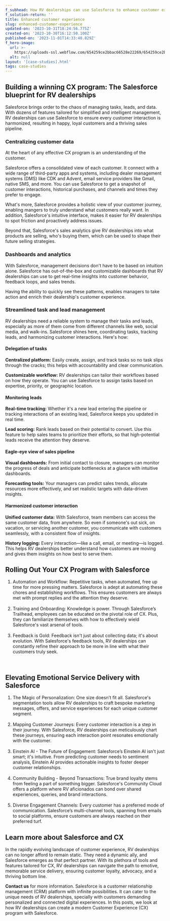 ```yaml
---
f_subhead: How RV dealerships can use Salesforce to enhance customer experience
f_solution-return: ''
title: Enhanced customer experience
slug: enhanced-customer-experience
updated-on: '2023-10-31T18:24:56.775Z'
created-on: '2023-10-30T16:12:50.100Z'
published-on: '2023-11-01T14:33:40.829Z'
f_hero-image:
  url: >-
    https://uploads-ssl.webflow.com/654259ce2bbac66528e22269/654259ce2bbac66528e2235b_campercomputer2.jpeg
  alt: null
layout: '[case-studies].html'
tags: case-studies
---
```


Building a winning CX program: The Salesforce blueprint for RV dealerships
--------------------------------------------------------------------------

Salesforce brings order to the chaos of managing tasks, leads, and data. With dozens of features tailored for simplified and intelligent management, RV dealerships can use Salesforce to ensure every customer interaction is harmonized, resulting in happy, loyal customers and a thriving sales pipeline.

### Centralizing customer data

At the heart of any effective CX program is an understanding of the customer.

Salesforce offers a consolidated view of each customer. It connect with a wide range of third-party apps and systems, including dealer management systems (DMS) like CDK and Advent, email service providers like Gmail, native SMS, and more. You can use Salesforce to get a snapshot of customer interactions, historical purchases, and channels and times they prefer to engage.

What's more, Salesforce provides a holistic view of your customer journey, enabling mangers to truly understand what customers really want. In addition, Salesforce's intuitive interface, makes it easier for RV dealerships to spot friction and proactively address issues.

Beyond that, Salesforce's sales analytics give RV dealerships into what products are selling, who's buying them, which can be used to shape their future selling strategies.

### Dashboards and analytics

With Salesforce, management decisions don't have to be based on intuition alone. Salesforce has out-of-the-box and customizable dashboards that RV dealerships can use to get real-time insights into customer behavior, feedback loops, and sales trends.

Having the ability to quickly see these patterns, enables managers to take action and enrich their dealership's customer experience.  

### Streamlined task and lead management

RV dealerships need a reliable system to manage their tasks and leads, especially as more of them come from different channels like web, social media, and walk-ins. Salesforce shines here, coordinating tasks, tracking leads, and harmonizing customer interactions. Here's how:  

#### Delegation of tasks  

**Centralized platform:** Easily create, assign, and track tasks so no task slips through the cracks; this helps with accountability and clear communication.**‍**

**Customizable workflow:** RV dealerships can tailor their workflows based on how they operate. You can use Salesforce to assign tasks based on expertise, priority, or geographic location.  

#### Monitoring leads

**Real-time tracking:** Whether it's a new lead entering the pipeline or tracking interactions of an existing lead, Salesforce keeps you updated in real time.

**Lead scoring:** Rank leads based on their potential to convert. Use this feature to help sales teams to prioritize their efforts, so that high-potential leads receive the attention they deserve.

#### Eagle-eye view of sales pipeline

**Visual dashboards:** From initial contact to closure, managers can monitor the progress of deals and anticipate bottlenecks at a glance with intuitive dashboards.

**Forecasting tools:** Your managers can predict sales trends, allocate resources more effectively, and set realistic targets with data-driven insights.  

#### Harmonized customer interaction

**Unified customer data:** With Salesforce, team members can access the same customer data, from anywhere. So even if someone's out sick, on vacation, or servicing another customer, you communicate with customers seamlessly, with a consistent flow of insights.

‍**History logging:** Every interaction—like a call, email, or meeting—is logged. This helps RV dealerships better understand how customers are moving and gives them insights on how best to serve them.

  

Rolling Out Your CX Program with Salesforce
-------------------------------------------

1.  Automation and Workflow: Repetitive tasks, when automated, free up time for more pressing matters. Salesforce is adept at automating these chores and establishing workflows. This ensures customers are always met with prompt replies and the attention they deserve.  
    ‍
2.  Training and Onboarding: Knowledge is power. Through Salesforce’s Trailhead, employees can be educated on the pivotal role of CX. Plus, they can familiarize themselves with how to effectively wield Salesforce's vast arsenal of tools.  
    ‍
3.  Feedback is Gold: Feedback isn't just about collecting data; it's about evolution. With Salesforce's feedback tools, RV dealerships can constantly refine their approach to be more in line with what their customers truly seek.

‍

Elevating Emotional Service Delivery with Salesforce
----------------------------------------------------

1.  The Magic of Personalization: One size doesn’t fit all. Salesforce's segmentation tools allow RV dealerships to craft bespoke marketing messages, offers, and service experiences for each unique customer segment.  
    ‍
2.  Mapping Customer Journeys: Every customer interaction is a step in their journey. With Salesforce, RV dealerships can meticulously chart these journeys, ensuring each interaction point resonates emotionally with the customer.  
    ‍
3.  Einstein AI - The Future of Engagement: Salesforce’s Einstein AI isn't just smart; it's intuitive. From predicting customer needs to sentiment analysis, Einstein AI provides actionable insights to foster deeper customer relationships.  
    ‍
4.  Community Building - Beyond Transactions: True brand loyalty stems from feeling a part of something bigger. Salesforce's Community Cloud offers a platform where RV aficionados can bond over shared experiences, queries, and brand interactions.  
    ‍
5.  Diverse Engagement Channels: Every customer has a preferred mode of communication. Salesforce’s multi-channel tools, spanning from emails to social platforms, ensure customers are always reached on their preferred turf.

Learn more about Salesforce and CX
----------------------------------

In the rapidly evolving landscape of customer experience, RV dealerships can no longer afford to remain static. They need a dynamic ally, and Salesforce emerges as that perfect partner. With its plethora of tools and features tailored for CX, RV dealerships can navigate the path to emotive, memorable service delivery, ensuring customer loyalty, advocacy, and a thriving bottom line.

**Contact us** for more information. Salesforce is a customer relationship management (CRM) platform with infinite possibilities. It can cater to the unique needs of RV dealerships, specially with customers demanding personalized and connected digital experiences. In this posts, we look at how RV dealerships can create a modern Customer Experience (CX) program with Salesforce.
